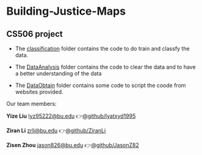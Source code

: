 # Building-Justice-Maps
## CS506 project

* The [classification](/classification) folder contains the code to do train and classfy the data.

* The [DataAnalysis](/DataAnalysis) folder contains the code to clear the data and to have a better understanding of the data

* The [DataObtain](/DataObtain) folder contains some code to script the coode from websites provided.

Our team members:
  
   **Yize Liu** lyz95222@bu.edu   :point_right:[@github/lyatxyd1995](https://github.com/lyztxyd1995)
  
   **Ziran Li** zrli@bu.edu   :point_right:[@github/ZiranLi](https://github.com/ZiranLi)
   
   **Zisen Zhou** jason826@bu.edu   :point_right:[@github/JasonZ82](https://github.com/JasonZ82)
